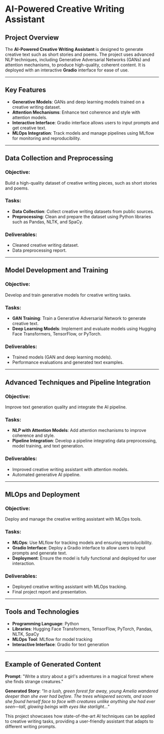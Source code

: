 # AI-Powered Creative Writing Assistant

## Project Overview
The **AI-Powered Creative Writing Assistant** is designed to generate creative text such as short stories and poems. The project uses advanced NLP techniques, including Generative Adversarial Networks (GANs) and attention mechanisms, to produce high-quality, coherent content. It is deployed with an interactive **Gradio** interface for ease of use.

---

## Key Features
- **Generative Models**: GANs and deep learning models trained on a creative writing dataset.
- **Attention Mechanisms**: Enhance text coherence and style with attention models.
- **Interactive Interface**: Gradio interface allows users to input prompts and get creative text.
- **MLOps Integration**: Track models and manage pipelines using MLflow for monitoring and reproducibility.

---

## Data Collection and Preprocessing

### Objective:
Build a high-quality dataset of creative writing pieces, such as short stories and poems.

### Tasks:
- **Data Collection**: Collect creative writing datasets from public sources.
- **Preprocessing**: Clean and prepare the dataset using Python libraries such as Pandas, NLTK, and SpaCy.

### Deliverables:
- Cleaned creative writing dataset.
- Data preprocessing report.

---

## Model Development and Training

### Objective:
Develop and train generative models for creative writing tasks.

### Tasks:
- **GAN Training**: Train a Generative Adversarial Network to generate creative text.
- **Deep Learning Models**: Implement and evaluate models using Hugging Face Transformers, TensorFlow, or PyTorch.

### Deliverables:
- Trained models (GAN and deep learning models).
- Performance evaluations and generated text examples.

---

## Advanced Techniques and Pipeline Integration

### Objective:
Improve text generation quality and integrate the AI pipeline.

### Tasks:
- **NLP with Attention Models**: Add attention mechanisms to improve coherence and style.
- **Pipeline Integration**: Develop a pipeline integrating data preprocessing, model training, and text generation.

### Deliverables:
- Improved creative writing assistant with attention models.
- Automated generative AI pipeline.

---

## MLOps and Deployment

### Objective:
Deploy and manage the creative writing assistant with MLOps tools.

### Tasks:
- **MLOps**: Use MLflow for tracking models and ensuring reproducibility.
- **Gradio Interface**: Deploy a Gradio interface to allow users to input prompts and generate text.
- **Deployment**: Ensure the model is fully functional and deployed for user interaction.

### Deliverables:
- Deployed creative writing assistant with MLOps tracking.
- Final project report and presentation.

---

## Tools and Technologies
- **Programming Language**: Python
- **Libraries**: Hugging Face Transformers, TensorFlow, PyTorch, Pandas, NLTK, SpaCy
- **MLOps Tool**: MLflow for model tracking
- **Interactive Interface**: Gradio for text generation

---

## Example of Generated Content

**Prompt**: "Write a story about a girl's adventures in a magical forest where she finds strange creatures."

**Generated Story**:
_"In a lush, green forest far away, young Amelia wandered deeper than she ever had before. The trees whispered secrets, and soon she found herself face to face with creatures unlike anything she had ever seen—tall, glowing beings with eyes like starlight..."_



This project showcases how state-of-the-art AI techniques can be applied to creative writing tasks, providing a user-friendly assistant that adapts to different writing prompts.
